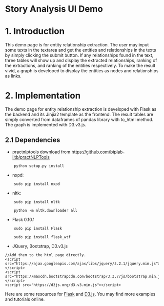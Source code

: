 Story Analysis UI Demo
=======

# 1. Introduction

This demo page is for entity relationship extraction. The user may input some texts in the textarea and get 
the entities and relationships in the texts by simply clicking the submit button. If any relationships found 
in the text, three tables will show up and display the extracted relationships, ranking of the extractions, 
and ranking of the entities respectively. To make the result vivid, a graph is developed to display the 
entities as nodes and relationships as links.     

# 2. Implementation

The demo page for entity relationship extraction is developed with Flask as the backend and its Jinjia2 template 
as the frontend. The result tables are simply converted from dataframes of pandas library with to_html method. 
The graph is implemented with D3.v3.js.

## 2.1 Dependencies
* practnlptools 
download from https://github.com/biplab-iitb/practNLPTools
```
	python setup.py install
```
* nxpd: 	
```
	sudo pip install nxpd
```
* nltk: 	
```
	sudo pip install nltk
```
```
	python -m nltk.downloader all
```
* Flask 0.10.1 
```
	sudo pip install Flask
```
```
	sudo pip install flask_wtf
```
* JQuery, 
Bootstrap, 
D3.v3.js  
```
//Add them to the html page directly.
<script src="https://ajax.googleapis.com/ajax/libs/jquery/3.2.1/jquery.min.js"></script>
<script src="https://maxcdn.bootstrapcdn.com/bootstrap/3.3.7/js/bootstrap.min.js"></script>
<script src="https://d3js.org/d3.v3.min.js"></script>
```

Here are some resources for [Flask](http://flask.pocoo.org/docs/0.12/) and 
[D3.js](https://www.youtube.com/watch?v=n5NcCoa9dDU&list=PL6il2r9i3BqH9PmbOf5wA5E1wOG3FT22p). 
You may find more examples and tutorials online. 

